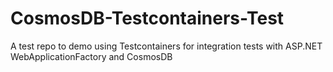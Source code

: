 # CosmosDB-Testcontainers-Test
A test repo to demo using Testcontainers for integration tests with ASP.NET WebApplicationFactory and CosmosDB
